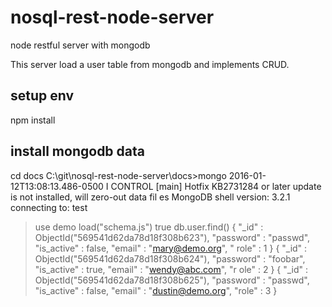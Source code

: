 # nosql-rest-node-server
node restful server with mongodb

This server load a user table from mongodb and implements CRUD.

## setup env
npm install

## install mongodb data
cd docs
C:\git\nosql-rest-node-server\docs>mongo
2016-01-12T13:08:13.486-0500 I CONTROL  [main] Hotfix KB2731284 or later update is not installed, will zero-out data fil
es
MongoDB shell version: 3.2.1
connecting to: test
> use demo
> load("schema.js")
true
> db.user.find()
{ "_id" : ObjectId("569541d62da78d18f308b623"), "password" : "passwd", "is_active" : false, "email" : "mary@demo.org", "
role" : 1 }
{ "_id" : ObjectId("569541d62da78d18f308b624"), "password" : "foobar", "is_active" : true, "email" : "wendy@abc.com", "r
ole" : 2 }
{ "_id" : ObjectId("569541d62da78d18f308b625"), "password" : "passwd", "is_active" : false, "email" : "dustin@demo.org",
 "role" : 3 }

